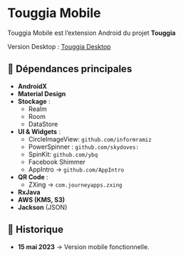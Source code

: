 # Touggia Mobile

Touggia Mobile est l’extension Android du projet **Touggia**

Version Desktop : [Touggia Desktop](https://github.com/rachidlaborantin/touggia)

## 📱 Dépendances principales

- **AndroidX**
- **Material Design**
- **Stockage** :  
  - Realm
  - Room
  - DataStore
- **UI & Widgets** :  
  - CircleImageView: `github.com/informramiz`
  - PowerSpinner : `github.com/skydoves:` 
  - SpinKit: `github.com/ybq`  
  - Facebook Shimmer
  - AppIntro → `github.com/AppIntro`
- **QR Code** :  
  - ZXing → `com.journeyapps.zxing`
- **RxJava** 
- **AWS (KMS, S3)**
- **Jackson** (JSON) 

## 📜 Historique

- **15 mai 2023** → Version mobile fonctionnelle.  

